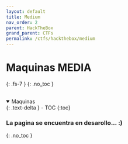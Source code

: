 ```yaml
---
layout: default
title: Medium
nav_order: 2
parent: HackTheBox
grand_parent: CTFs
permalink: /ctfs/hackthebox/medium
---
```


# Maquinas MEDIA
{: .fs-7 }
{: .no_toc }

<br>

<details open markdown="block">
  <summary>
    Maquinas
  </summary>
  {: .text-delta }
- TOC
{:toc}
</details>

### La pagina se encuentra en desarollo... :)
{: .no_toc }